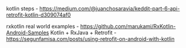 kotlin steps - https://medium.com/@juanchosaravia/keddit-part-6-api-retrofit-kotlin-d309074af0

rxkotlin real world examples - https://github.com/marukami/RxKotlin-Android-Samples
Kotlin + RxJava + Retrofit - https://segunfamisa.com/posts/using-retrofit-on-android-with-kotlin